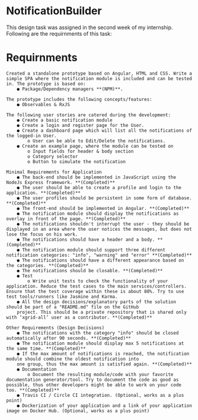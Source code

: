 # NotificationBuilder
 This design task was assigned in the second week of my internship. Following are the requirnments of this task:

# Requirnments
    Created a standalone prototype based on Angular, HTML and CSS. Write a simple SPA where the notification module is included and can be tested in. The prototype is based on:
        ● Package/Dependency managers **(NPM)**.

    The prototype includes the following concepts/features:
        ● Observables & RxJS 

    The following user stories are catered during the development:
        ● Create a basic notification module
        ● Create a login and register page for the User.
        ● Create a dashboard page which will list all the notifications of the logged-in User.
            o User can be able to Edit/Delete the notifications.
        ● Create an example page, where the module can be tested on
            o Input fields for header & body section
            o Category selector
            o Button to simulate the notification

    Minimal Requirements for Application
        ● The back-end should be implemented in JavaScript using the NodeJs Express framework. **(Completed)**
        ● The user should be able to create a profile and login to the application. **(Completed)**
        ● The user profiles should be persistent in some form of database. **(Completed)**
        ● The front-end should be implemented in Angular. **(Completed)**
        ● The notification module should display the notifications as overlay in front of the page. **(Completed)**
        ● The notifications shouldn't interrupt the user - they should be displayed in an area where the user notices the messages, but does not lose the focus on his work.
        ● The notifications should have a header and a body. **(Completed)**
        ● The notification module should support three different notification categories: "info", "warning" and "error" **(Completed)**
        ● The notifications should have a different appearance based on the categories. **(Completed)**
        ● The notifications should be closable. **(Completed)**
        ● Test
            o Write unit tests to check the functionality of your application. Reduce the test cases to the main services/controllers. Ensure that the test coverage within these is about 80%. Try to use test tools/runners like Jasmine and Karma.
        ● All the design decisions/explanatory parts of the solution should be part of a "README.md" file on the GitHub
        project. This should be a private repository that is shared only with ‘xgrid-all’ user as a contributor. **(Completed)**

    Other Requirements (Design Decisions)
        ● The notifications with the category "info" should be closed automatically after 90 seconds. **(Completed)**
        ● The notification module should display max 5 notifications at the same time. **(Completed)**
        ● If the max amount of notifications is reached, the notification module should combine the oldest notification into
        one group, thus the max amount is satisfied again. **(Completed)**
        ● Documentation
            o Document the resulting module/code with your favorite documentation generator/tool. Try to document the code as good as possible, thus other developers might be able to work on your code too. **(Completed)**
        ● Travis CI / Circle CI integration. (Optional, works as a plus point)
        ● Dockerization of your application and a link of your application image on Docker Hub. (Optional, works as a plus point)
